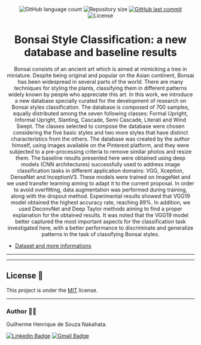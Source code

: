 <p align="center">
  <img alt="GitHub language count" src="https://img.shields.io/github/languages/count/GuilhermeNakahata/CNN-TransferLearning?color=%2304D361">

  <img alt="Repository size" src="https://img.shields.io/github/repo-size/GuilhermeNakahata/CNN-TransferLearning">
  
  <a href="https://github.com/GuilhermeNakahata/CNN-TransferLearning/commits/master">
    <img alt="GitHub last commit" src="https://img.shields.io/github/last-commit/GuilhermeNakahata/CNN-TransferLearning">
  </a>
    
   <img alt="License" src="https://img.shields.io/badge/license-MIT-brightgreen">
	

<h1 align="center">Bonsai Style Classification: a new database and baseline results</h1>

<p align="center"> Bonsai consists of an ancient art which is aimed at mimicking a tree in miniature. Despite being original and popular on the Asian continent, Bonsai has been widespread in several parts of the world. There are many techniques for styling the plants, classifying them in different patterns widely known by people who appreciate this art. In this work, we introduce a new database specially curated for the development of research on Bonsai styles classification. The database is composed of 700 samples, equally distributed among the seven following classes: Formal Upright, Informal Upright, Slanting, Cascade, Semi Cascade, Literati and Wind Swept. The classes selected to compose the database were chosen considering the five basic styles and two more styles that have distinct characteristics from the others. The database was created by the author himself, using images available on the Pinterest platform, and they were subjected to a pre-processing criteria to remove similar photos and resize them. The baseline results presented here were obtained using deep models (CNN architectures) successfully used to address image classification tasks in different application domains: VGG, Xception, DenseNet and InceptionV3. These models were trained on ImageNet and we used transfer learning aiming to adapt it to the current proposal. In order to avoid overfitting, data augmentation was performed during training, along with the dropout method. Experimental results showed that VGG19 model obtained the highest accuracy rate, reaching 89%. In addition, we used DeconvNet and Deep Taylor methods aiming to find a proper explanation for the obtained results. It was noted that the VGG19 model better captured the most important aspects for the classification task investigated here, with a better performance to discriminate and generalize patterns in the task of classifying Bonsai styles. </p>

- [Dataset and more informations][dataset]

---



[dataset]: https://sites.google.com/view/bonsaistyleclassification

---

## License 📝

This project is under the [MIT](./LICENSE) license.
	
---
	
### Author :technologist:

Guilherme Henrique de Souza Nakahata.

[![Linkedin Badge](https://img.shields.io/badge/-GuilhermeNakahata-blue?style=flat-square&logo=Linkedin&logoColor=white)](https://www.linkedin.com/in/guilherme-henrique-de-souza-nakahata-637459187/) 
[![Gmail Badge](https://img.shields.io/badge/-guilhermenakahata@gmail.com-c14438?style=flat-square&logo=Gmail&logoColor=white)](mailto:GuilhermeNakahata@gmail.com)
